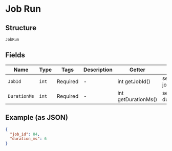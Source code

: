 
# Job Run

## Structure

`JobRun`

## Fields

| Name | Type | Tags | Description | Getter | Setter |
|  --- | --- | --- | --- | --- | --- |
| `JobId` | `int` | Required | - | int getJobId() | setJobId(int jobId) |
| `DurationMs` | `int` | Required | - | int getDurationMs() | setDurationMs(int durationMs) |

## Example (as JSON)

```json
{
  "job_id": 84,
  "duration_ms": 6
}
```

